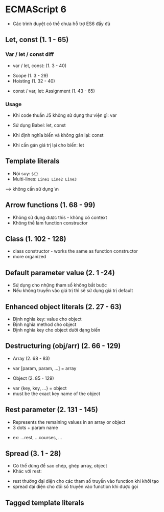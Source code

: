 
# ECMAScript 6
- Các trình duyệt có thể chưa hỗ trợ ES6 đầy đủ

## Let, const (1. 1 - 65)
### Var / let / const diff
- var / let, const: (1. 3 - 40)
+ Scope (1. 3 - 29)
+ Hoisting (1. 32 - 40)
- const / var, let: Assignment (1. 43 - 65)

### Usage
- Khi code thuần JS không sử dụng thư viện gì: var
- Sử dụng Babel: let, const

- Khi định nghĩa biến và không gán lại: const
- Khi cần gán giá trị lại cho biến: let


## Template literals  
- Nội suy: `${}`
- Multi-lines: `Line1
Line2
Line3`

--> không cần sử dụng \n


## Arrow functions (1. 68 - 99)
- Không sử dụng được this - không có context
- Không thể làm function constructor

## Class (1. 102 - 128)
- class constructor - works the same as function constructor 
- more organized

## Default parameter value (2. 1 -24)
- Sử dụng cho những tham số không bắt buộc
- Nếu không truyền vào giá trị thì sẽ sử dụng giá trị default

## Enhanced object literals (2. 27 - 63)
- Định nghĩa key: value cho object
- Định nghĩa method cho object
- Định nghĩa key cho object dưới dạng biến

## Destructuring (obj/arr) (2. 66 - 129)
- Array (2. 68 - 83)
+ var [param, param, ...] = array

- Object (2. 85 - 129) 
+ var {key, key, ...} = object
+ must be the exact key name of the object

## Rest parameter (2. 131 - 145)
- Represents the remaining values in an array or object
- 3 dots + param name
+ ex: ...rest, ...courses, ...

## Spread (3. 1 - 28)
- Có thể dùng để sao chép, ghép array, object
- Khác với rest: 
+ rest thường đại diện cho các tham số truyền vào function khi khởi tạo
+ spread đại diện cho đối số truyền vào function khi được gọi

## Tagged template literals